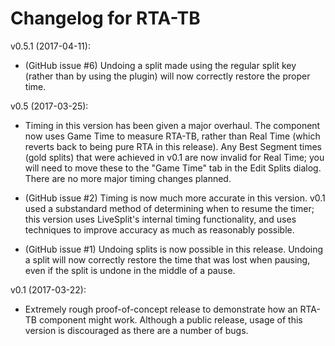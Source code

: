Changelog for RTA-TB
====================

v0.5.1 (2017-04-11):

* (GitHub issue #6) Undoing a split made using the regular split key (rather
  than by using the plugin) will now correctly restore the proper time.

v0.5 (2017-03-25):

* Timing in this version has been given a major overhaul. The component now uses
  Game Time to measure RTA-TB, rather than Real Time (which reverts back to
  being pure RTA in this release). Any Best Segment times (gold splits) that
  were achieved in v0.1 are now invalid for Real Time; you will need to move
  these to the "Game Time" tab in the Edit Splits dialog. There are no more
  major timing changes planned.

* (GitHub issue #2) Timing is now much more accurate in this version. v0.1 used
  a substandard method of determining when to resume the timer; this version
  uses LiveSplit's internal timing functionality, and uses techniques to improve
  accuracy as much as reasonably possible.

* (GitHub issue #1) Undoing splits is now possible in this release. Undoing a
  split will now correctly restore the time that was lost when pausing, even if
  the split is undone in the middle of a pause.

v0.1 (2017-03-22):

* Extremely rough proof-of-concept release to demonstrate how an RTA-TB
  component might work. Although a public release, usage of this version is
  discouraged as there are a number of bugs.
